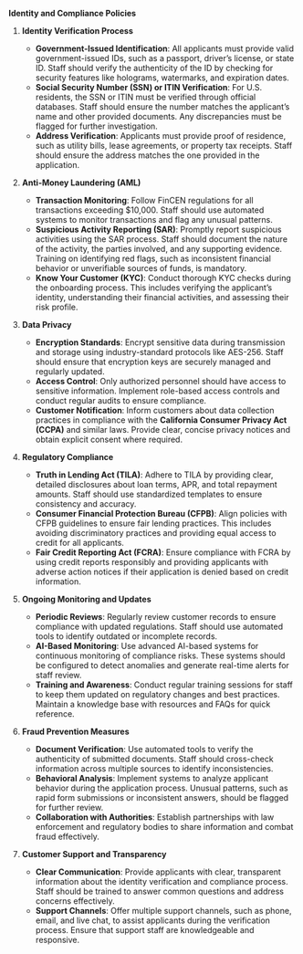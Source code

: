**Identity and Compliance Policies**

1. **Identity Verification Process**  
   - **Government-Issued Identification**: All applicants must provide valid government-issued IDs, such as a passport, driver’s license, or state ID. Staff should verify the authenticity of the ID by checking for security features like holograms, watermarks, and expiration dates.  
   - **Social Security Number (SSN) or ITIN Verification**: For U.S. residents, the SSN or ITIN must be verified through official databases. Staff should ensure the number matches the applicant’s name and other provided documents. Any discrepancies must be flagged for further investigation.  
   - **Address Verification**: Applicants must provide proof of residence, such as utility bills, lease agreements, or property tax receipts. Staff should ensure the address matches the one provided in the application.

2. **Anti-Money Laundering (AML)**  
   - **Transaction Monitoring**: Follow FinCEN regulations for all transactions exceeding $10,000. Staff should use automated systems to monitor transactions and flag any unusual patterns.  
   - **Suspicious Activity Reporting (SAR)**: Promptly report suspicious activities using the SAR process. Staff should document the nature of the activity, the parties involved, and any supporting evidence. Training on identifying red flags, such as inconsistent financial behavior or unverifiable sources of funds, is mandatory.  
   - **Know Your Customer (KYC)**: Conduct thorough KYC checks during the onboarding process. This includes verifying the applicant’s identity, understanding their financial activities, and assessing their risk profile.

3. **Data Privacy**  
   - **Encryption Standards**: Encrypt sensitive data during transmission and storage using industry-standard protocols like AES-256. Staff should ensure that encryption keys are securely managed and regularly updated.  
   - **Access Control**: Only authorized personnel should have access to sensitive information. Implement role-based access controls and conduct regular audits to ensure compliance.  
   - **Customer Notification**: Inform customers about data collection practices in compliance with the **California Consumer Privacy Act (CCPA)** and similar laws. Provide clear, concise privacy notices and obtain explicit consent where required.

4. **Regulatory Compliance**  
   - **Truth in Lending Act (TILA)**: Adhere to TILA by providing clear, detailed disclosures about loan terms, APR, and total repayment amounts. Staff should use standardized templates to ensure consistency and accuracy.  
   - **Consumer Financial Protection Bureau (CFPB)**: Align policies with CFPB guidelines to ensure fair lending practices. This includes avoiding discriminatory practices and providing equal access to credit for all applicants.  
   - **Fair Credit Reporting Act (FCRA)**: Ensure compliance with FCRA by using credit reports responsibly and providing applicants with adverse action notices if their application is denied based on credit information.

5. **Ongoing Monitoring and Updates**  
   - **Periodic Reviews**: Regularly review customer records to ensure compliance with updated regulations. Staff should use automated tools to identify outdated or incomplete records.  
   - **AI-Based Monitoring**: Use advanced AI-based systems for continuous monitoring of compliance risks. These systems should be configured to detect anomalies and generate real-time alerts for staff review.  
   - **Training and Awareness**: Conduct regular training sessions for staff to keep them updated on regulatory changes and best practices. Maintain a knowledge base with resources and FAQs for quick reference.

6. **Fraud Prevention Measures**  
   - **Document Verification**: Use automated tools to verify the authenticity of submitted documents. Staff should cross-check information across multiple sources to identify inconsistencies.  
   - **Behavioral Analysis**: Implement systems to analyze applicant behavior during the application process. Unusual patterns, such as rapid form submissions or inconsistent answers, should be flagged for further review.  
   - **Collaboration with Authorities**: Establish partnerships with law enforcement and regulatory bodies to share information and combat fraud effectively.

7. **Customer Support and Transparency**  
   - **Clear Communication**: Provide applicants with clear, transparent information about the identity verification and compliance process. Staff should be trained to answer common questions and address concerns effectively.  
   - **Support Channels**: Offer multiple support channels, such as phone, email, and live chat, to assist applicants during the verification process. Ensure that support staff are knowledgeable and responsive.
